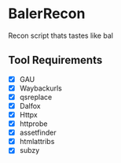 # BalerRecon
Recon script thats tastes like bal
## Tool Requirements
- [x] GAU
- [x] Waybackurls
- [x] qsreplace
- [x] Dalfox
- [x] Httpx  
- [x] httprobe
- [x] assetfinder
- [x] htmlattribs
- [x] subzy
